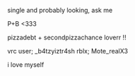 single and probably looking, ask me

P+B <333

pizzadebt + secondpizzachance loverr !!

vrc user; _b4tzyiztr4sh
rblx; Mote_realX3

i love myself

